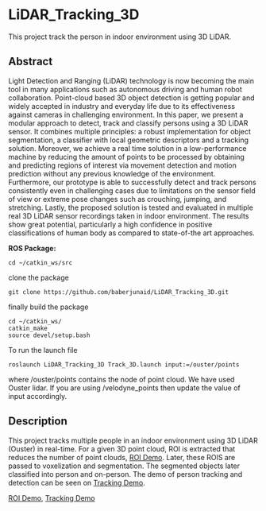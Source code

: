 # LiDAR_Tracking_3D

This project track the person in indoor environment using 3D LiDAR. <br> 

##  Abstract

<p> Light Detection and Ranging (LiDAR) technology
is now becoming the main tool in many applications such as
autonomous driving and human robot collaboration. Point-cloud
based 3D object detection is getting popular and widely accepted
in industry and everyday life due to its effectiveness against
cameras in challenging environment. In this paper, we present
a modular approach to detect, track and classify persons using
a 3D LiDAR sensor. It combines multiple principles: a robust
implementation for object segmentation, a classifier with local
geometric descriptors and a tracking solution. Moreover, we
achieve a real time solution in a low-performance machine by
reducing the amount of points to be processed by obtaining and
predicting regions of interest via movement detection and motion
prediction without any previous knowledge of the environment.
Furthermore, our prototype is able to successfully detect and
track persons consistently even in challenging cases due to
limitations on the sensor field of view or extreme pose changes
such as crouching, jumping, and stretching. Lastly, the proposed
solution is tested and evaluated in multiple real 3D LiDAR sensor
recordings taken in indoor environment. The results show great
potential, particularly a high confidence in positive classifications
of human body as compared to state-of-the art approaches. <p>
  
  <b> ROS Package: </b>
  
  ```
cd ~/catkin_ws/src
```
clone the package
  
   ```
git clone https://github.com/baberjunaid/LiDAR_Tracking_3D.git

```
finally build the package  
  
  ```
cd ~/catkin_ws/  
  catkin_make  
  source devel/setup.bash
```
  
To run the launch file
  
  ```
roslaunch LiDAR_Tracking_3D Track_3D.launch input:=/ouster/points

```
  
 where /ouster/points contains the node of point cloud. We have used Ouster lidar. If you are using /velodyne_points then update the value of input accordingly. 

## Description
  
  This project tracks multiple people in an indoor environment using 3D LiDAR (Ouster) in real-time. For a given 3D point cloud, ROI is extracted that reduces the number of point clouds, [ROI Demo](https://youtu.be/pKhH1pguWy8 "ROI Demo"). Later, these ROIS are passed to voxelization and segmentation. The segmented objects later classified into person and on-person. The demo of person tracking and detection can be seen on [Tracking Demo](https://lig-membres.imag.fr/aycard/html//Projects/JuanGomez/JuanGomez.html).   
  
  
  [ROI Demo](https://youtu.be/pKhH1pguWy8 "ROI Demo"), [Tracking Demo](https://lig-membres.imag.fr/aycard/html//Projects/JuanGomez/JuanGomez.html)


